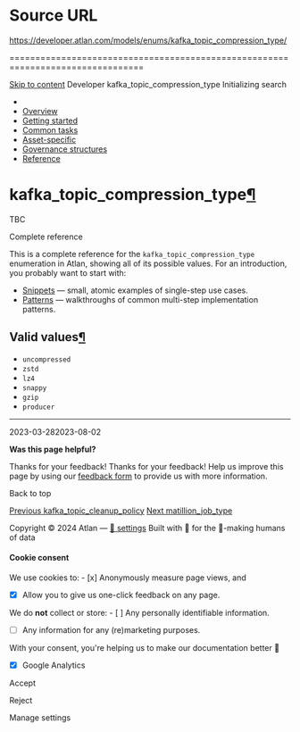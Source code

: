 # Source URL
https://developer.atlan.com/models/enums/kafka_topic_compression_type/

================================================================================

<!--
canonical: https://developer.atlan.com/models/enums/kafka_topic_compression_type/
meta-content-security-policy: object-src 'none'; base-uri 'self'; manifest-src 'self'; media-src 'self';
meta-description: Dear Developers
meta-generator: mkdocs-1.6.1, mkdocs-material-9.6.14
meta-og-description: Dear Developers
meta-og-image: https://developer.atlan.com/assets/images/social/models/enums/kafka_topic_compression_type.png
meta-og-image-height: 630
meta-og-image-type: image/png
meta-og-image-width: 1200
meta-og-title: kafka_topic_compression_type - Developer
meta-og-type: website
meta-og-url: https://developer.atlan.com/models/enums/kafka_topic_compression_type/
meta-twitter:card: summary_large_image
meta-twitter:description: Dear Developers
meta-twitter:image: https://developer.atlan.com/assets/images/social/models/enums/kafka_topic_compression_type.png
meta-twitter:title: kafka_topic_compression_type - Developer
meta-viewport: width=device-width,initial-scale=1
title: kafka_topic_compression_type - Developer
-->

[Skip to content](#kafka_topic_compression_type) Developer kafka\_topic\_compression\_type Initializing search 

* 
* [Overview](../../..)
* [Getting started](../../../getting-started/)
* [Common tasks](../../../snippets/)
* [Asset\-specific](../../../patterns/)
* [Governance structures](../../../governance/)
* [Reference](../../../reference/)

kafka\_topic\_compression\_type[¶](#kafka_topic_compression_type "Permanent link")
==================================================================================

TBC

Complete reference

This is a complete reference for the `kafka_topic_compression_type` enumeration in Atlan, showing all of its possible values. For an introduction, you probably want to start with:

* [Snippets](../../../snippets/) — small, atomic examples of single\-step use cases.
* [Patterns](../../../patterns/) — walkthroughs of common multi\-step implementation patterns.

Valid values[¶](#valid-values "Permanent link")
-----------------------------------------------

* `uncompressed`
* `zstd`
* `lz4`
* `snappy`
* `gzip`
* `producer`

---

2023\-03\-282023\-08\-02

**Was this page helpful?**

Thanks for your feedback! Thanks for your feedback! Help us improve this page by using our [feedback form](https://docs.google.com/forms/d/e/1FAIpQLScfoq7vqEn8S4QvN0ehPp0MRy6WYK5x-okJDqD69lHgoPPWtg/viewform?usp=pp_url&entry.1800719315=/models/enums/kafka_topic_compression_type/) to provide us with more information. 

Back to top

[Previous kafka\_topic\_cleanup\_policy](../kafka_topic_cleanup_policy/) [Next matillion\_job\_type](../matillion_job_type/) 

Copyright © 2024 Atlan — [🍪 settings](#__consent) 
Built with 💙 for the 🤖\-making humans of data 

#### Cookie consent

We use cookies to: - [x] Anonymously measure page views, and
- [x] Allow you to give us one\-click feedback on any page.

 We do **not** collect or store: - [ ] Any personally identifiable information.
- [ ] Any information for any (re)marketing purposes.

 With your consent, you're helping us to make our documentation better 💙

- [x] Google Analytics

Accept

Reject

Manage settings

